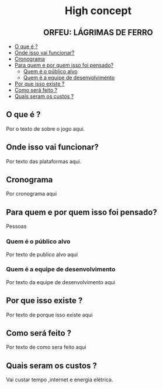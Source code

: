 <h1 align="center">High concept</h1>
<h2 align="center">ORFEU: LÁGRIMAS DE FERRO</h2>


- [O que é ?](#o-que-%c3%a9)
- [Onde isso vai funcionar?](#onde-isso-vai-funcionar)
- [Cronograma](#cronograma)
- [Para quem e por quem isso foi pensado?](#para-quem-e-por-quem-isso-foi-pensado)
  - [Quem é o público alvo](#quem-%c3%a9-o-p%c3%bablico-alvo)
  - [Quem é a equipe de desenvolvimento](#quem-%c3%a9-a-equipe-de-desenvolvimento)
- [Por que isso existe ?](#por-que-isso-existe)
- [Como será feito ?](#como-ser%c3%a1-feito)
- [Quais seram os custos ?](#quais-seram-os-custos)


 
## O que é ?

<p>Por o texto de sobre o jogo aqui.</p>

## Onde isso vai funcionar?

<p>Por texto das plataformas aqui.</p>

## Cronograma

<p>Por cronograma aqui</p>

## Para quem e por quem isso foi pensado?

<P>Pessoas</p>

### Quem é o público alvo

<p>Por texto de publico alvo aqui</p>

### Quem é a equipe de desenvolvimento

<p>Por texto da equipe de desenvolvimento aqui</p>

## Por que isso existe ?

<p>Por texto de porque isso existe aqui</p>

## Como será feito ?

<p>Por texto de como sera feito aqui</p>

## Quais seram os custos ?

<p>Vai custar tempo ,internet e energia elétrica.</p>

